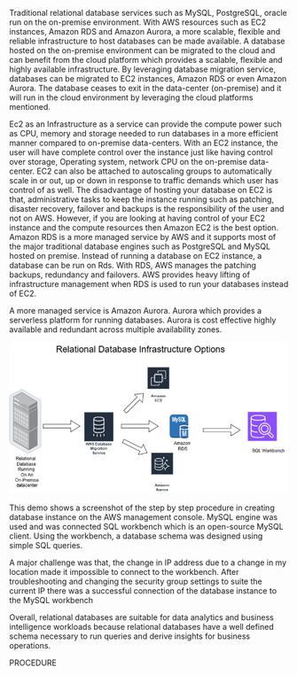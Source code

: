 ﻿Traditional relational database services such as MySQL, PostgreSQL, oracle run on the on-premise environment. With AWS resources such as EC2 instances, Amazon RDS and Amazon Aurora, a more scalable, flexible and reliable infrastructure to host databases can be made available.
A database hosted on the on-premise environment can be migrated to the cloud and can benefit from the cloud platform which provides a scalable, flexible and highly available infrastructure. By leveraging database migration service, databases can be migrated to EC2 instances, Amazon RDS or even Amazon Aurora. The database ceases to exit in the data-center (on-premise) and it will run in the cloud environment by leveraging the cloud platforms mentioned.

Ec2 as an Infrastructure as a service can provide the compute power such as CPU, memory and storage needed to run databases in a more efficient manner compared to on-premise data-centers. With an EC2 instance, the user will have complete control over the instance just like having control over storage, Operating system, network CPU on the on-premise data-center. EC2 can also be attached to autoscaling groups to automatically scale in or out, up or down in response to traffic demands which user has control of as well.
The disadvantage of hosting your database on EC2 is that, administrative tasks to keep the instance running such as patching, disaster recovery, failover and backups is the responsibility of the user and not on AWS. However, if you are looking at having control of your EC2 instance and the compute resources then Amazon EC2 is the best option.
Amazon RDS is a more managed service by AWS and it supports most of the major traditional database engines such as PostgreSQL and MySQL hosted on premise. Instead of running a database on EC2 instance, a database can be run on Rds. With RDS, AWS manages the patching backups, redundancy and failovers. AWS provides heavy lifting of infrastructure management when RDS is used to run your databases instead of EC2.

A more managed service is Amazon Aurora. Aurora which provides a serverless platform for running databases. Aurora is cost effective highly available and redundant across multiple availability zones.






![image alt](https://github.com/Gertrudechichi/Relational-database/blob/d79b5e74cd2987320cc4fafcc52ed4a290000182/Relational%20database%20infrastructure%20options.png)





This demo shows a screenshot of the step by step procedure in creating database instance on the AWS management console. MySQL engine was used and was connected SQL workbench which is an open-source MySQL client. Using the workbench, a database schema was designed using simple SQL queries.

A major challenge was that, the change in IP address due to a change in my location made it impossible to connect to the workbench. After troubleshooting and changing the security group settings to suite the current IP there was a successful connection of the database instance to the MySQL workbench

Overall, relational databases are suitable for data analytics and business intelligence workloads because relational databases have a well defined schema necessary to run queries and derive insights for business operations.  



PROCEDURE








